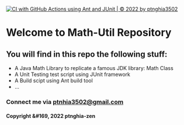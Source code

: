 [![CI with GitHub Actions using Ant and JUnit | © 2022 by ptnghia3502](https://github.com/ptnghia3502/math-util-ant/actions/workflows/ci-with-ant.yml/badge.svg)](https://github.com/ptnghia3502/math-util-ant/actions/workflows/ci-with-ant.yml)

# Welcome to Math-Util Repository
## You will find in this repo the following stuff:
* A Java Math Library to replicate a famous JDK library: Math Class
* A Unit Testing test script using JUnit framework
* A Build scipt using Ant build tool
* ...

### Connect me via ptnhia3502@gmail.com
#### Copyright &#169, 2022 ptnghia-zen